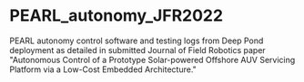 # PEARL_autonomy_JFR2022
PEARL autonomy control software and testing logs from Deep Pond deployment as detailed in submitted Journal of Field Robotics paper "Autonomous Control of a Prototype Solar-powered Offshore AUV Servicing Platform via a Low-Cost Embedded Architecture."
